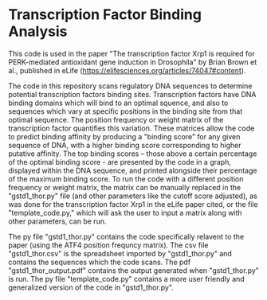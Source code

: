# Transcription Factor Binding Analysis

This code is used in the paper "The transcription factor Xrp1 is required for PERK-mediated antioxidant gene induction in Drosophila" by Brian Brown et al., published in eLife (https://elifesciences.org/articles/74047#content). 

The code in this repository scans regulatory DNA sequences to determine potential transcription factors binding sites. Transcription factors have DNA binding domains which will bind to an optimal squence, and also to sequences which vary at specific positions in the binding site from that optimal sequence. The position frequency or weight matrix of the transcription factor quantifies this variation. These matrices allow the code to predict binding affinity by producing a "binding score" for any given sequence of DNA, with a higher binding score corresponding to higher putative affinity. The top binding scores – those above a certain percentage of the optimal binding score - are presented by the code in a graph, displayed within the DNA sequence, and printed alongside their percentage of the maximum binding score. To run the code with a different position frequency or weight matrix, the matrix can be manually replaced in the "gstd1_thor.py" file (and other parameters like the cutoff score adjusted), as was done for the transcription factor Xrp1 in the eLife paper cited, or the file "template_code.py," which will ask the user to input a matrix along with other parameters, can be run.

The py file "gstd1_thor.py" contains the code specifically relavent to the paper (using the ATF4 position frequncy matrix). The csv file "gstd1_thor.csv" is the spreadsheet imported by "gstd1_thor.py" and contains the sequences which the code scans. The pdf "gstd1_thor_output.pdf" contains the output generated when "gstd1_thor.py" is run. The py file "template_code.py" contains a more user friendly and generalized version of the code in "gstd1_thor.py".
